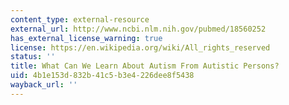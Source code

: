 ```yaml
---
content_type: external-resource
external_url: http://www.ncbi.nlm.nih.gov/pubmed/18560252
has_external_license_warning: true
license: https://en.wikipedia.org/wiki/All_rights_reserved
status: ''
title: What Can We Learn About Autism From Autistic Persons?
uid: 4b1e153d-832b-41c5-b3e4-226dee8f5438
wayback_url: ''
---
```


